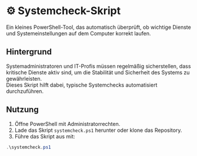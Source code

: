 # ⚙ Systemcheck-Skript

Ein kleines PowerShell-Tool, das automatisch überprüft, ob wichtige Dienste und Systemeinstellungen auf dem Computer korrekt laufen.

## Hintergrund

Systemadministratoren und IT-Profis müssen regelmäßig sicherstellen, dass kritische Dienste aktiv sind, um die Stabilität und Sicherheit des Systems zu gewährleisten.  
Dieses Skript hilft dabei, typische Systemchecks automatisiert durchzuführen.

## Nutzung

1. Öffne PowerShell mit Administratorrechten.  
2. Lade das Skript `systemcheck.ps1` herunter oder klone das Repository.  
3. Führe das Skript aus mit:

```powershell
.\systemcheck.ps1
